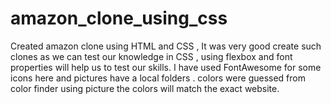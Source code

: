 # amazon_clone_using_css
Created amazon clone using HTML and CSS , It was very good create such clones as we can test our knowledge in CSS , using flexbox and font properties will help us to test our skills. I have used FontAwesome  for some icons here and pictures have a local folders . 
colors were guessed from color finder using picture the colors will match the exact website.
